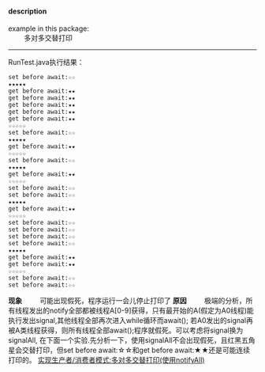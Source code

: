 #### description
example in this package:  
&emsp;&emsp; 多对多交替打印
	 
*** 
RunTest.java执行结果：
```
set before await:☆☆
★★★★★
get before await:★★
get before await:★★
get before await:★★
get before await:★★
get before await:★★
☆☆☆☆☆
set before await:☆☆
★★★★★
get before await:★★
☆☆☆☆☆
set before await:☆☆
★★★★★
get before await:★★
☆☆☆☆☆
set before await:☆☆
set before await:☆☆
★★★★★
get before await:★★
☆☆☆☆☆
set before await:☆☆
set before await:☆☆
set before await:☆☆
set before await:☆☆
★★★★★
get before await:★★
get before await:★★
☆☆☆☆☆
set before await:☆☆
set before await:☆☆
```
**现象**
&emsp;&emsp; 可能出现假死，程序运行一会儿停止打印了
**原因**
&emsp;&emsp; 极端的分析，所有线程发出的notify全部都被线程A[0-9]获得，只有最开始的A(假定为A0线程)能执行发出signal,其他线程全部再次进入while循环而await(); 若A0发出的signal再被A类线程获得，则所有线程全部await();程序就假死。可以考虑将signal换为signalAll, 在下面一个实验.先分析一下，使用signalAll不会出现假死，且红黑五角星会交替打印，但set before await:☆☆和get before await:★★还是可能连续打印的。
[实现生产者/消费者模式:多对多交替打印(使用notifyAll)](https://github.com/wooyeeyii/ThinkInJava/tree/master/MultipleThread/src/com/chapter4/P214/notifyAll)



